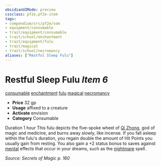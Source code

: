 ```yaml
---
obsidianUIMode: preview
cssclass: pf2e,pf2e-item
tags:
- compendium/src/pf2e/som
- equipment/consumable
- trait/equipment/consumable
- trait/school/enchantment
- trait/equipment/fulu
- trait/magical
- trait/school/necromancy
aliases: ["Restful Sleep Fulu"]
---
```

# Restful Sleep Fulu *Item 6*  
[consumable](consumable.md)  [enchantment](enchantment.md)  [fulu](fulu-som.md)  [magical](magical.md)  [necromancy](necromancy.md)  

- **Price** 32 gp
- **Usage** affixed to a creature
- **Activate** envision
- **Category** Consumable

Duration 1 hour This fulu depicts the five-spoke wheel of [Qi Zhong](../../setting/deities/qi-zhong-logm.md), god of magic and medicine, and burns away slowly, like incense. If you fall asleep within the fulu's duration, you regain double the amount of Hit Points you usually gain from resting. You also gain a +2 status bonus to saves against [mental](mental.md) effects that occur in your dreams, such as the [nightmare](../../spells/nightmare.md) spell.

*Source: Secrets of Magic p. 160*